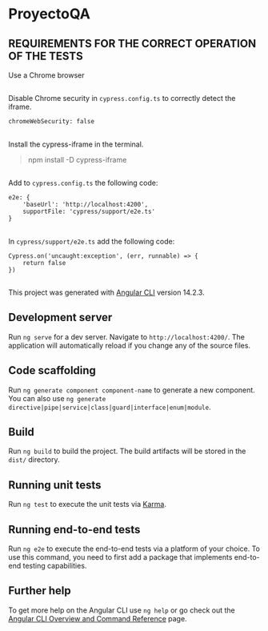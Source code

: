 # ProyectoQA

## REQUIREMENTS FOR THE CORRECT OPERATION OF THE TESTS
Use a Chrome browser
##
Disable Chrome security in `cypress.config.ts` to correctly detect the iframe.
```
chromeWebSecurity: false
```
##
Install the cypress-iframe in the terminal.
>npm install -D cypress-iframe
##
Add to `cypress.config.ts` the following code:
```
e2e: {
    'baseUrl': 'http://localhost:4200',
    supportFile: 'cypress/support/e2e.ts'
}
```
##
In `cypress/support/e2e.ts` add the following code:
```
Cypress.on('uncaught:exception', (err, runnable) => {
    return false
})
```
##
This project was generated with [Angular CLI](https://github.com/angular/angular-cli) version 14.2.3.

## Development server

Run `ng serve` for a dev server. Navigate to `http://localhost:4200/`. The application will automatically reload if you change any of the source files.

## Code scaffolding

Run `ng generate component component-name` to generate a new component. You can also use `ng generate directive|pipe|service|class|guard|interface|enum|module`.

## Build

Run `ng build` to build the project. The build artifacts will be stored in the `dist/` directory.

## Running unit tests

Run `ng test` to execute the unit tests via [Karma](https://karma-runner.github.io).

## Running end-to-end tests

Run `ng e2e` to execute the end-to-end tests via a platform of your choice. To use this command, you need to first add a package that implements end-to-end testing capabilities.

## Further help

To get more help on the Angular CLI use `ng help` or go check out the [Angular CLI Overview and Command Reference](https://angular.io/cli) page.
